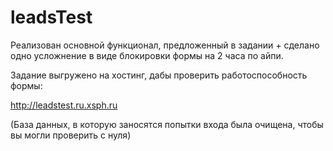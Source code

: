# leadsTest

Реализован основной функционал, предложенный в задании + сделано одно усложнение в виде блокировки формы на 2 часа по айпи.

Задание выгружено на хостинг, дабы проверить работоспособность формы: 

http://leadstest.ru.xsph.ru

(База данных, в которую заносятся попытки входа была очищена, чтобы вы могли проверить с нуля)
